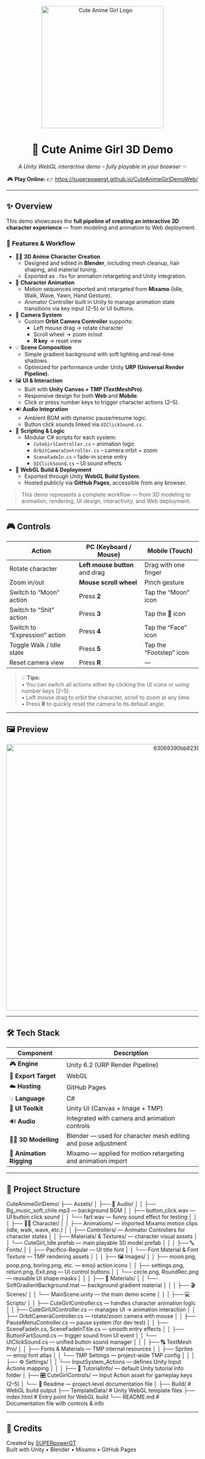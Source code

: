 <p align="center">
  <img 
    src="https://github.com/user-attachments/assets/382eb332-40ea-4b83-a9a2-0c191b33698d"
    alt="Cute Anime Girl Logo"
    width="320"
  />
</p>


<h1 align="center">🌸 Cute Anime Girl 3D Demo</h1>

<p align="center">
  <em>A Unity WebGL interactive demo – fully playable in your browser ✨</em>
</p>

<p align="center">
  🎮 <b>Play Online:</b>  
  👉 <a href="https://superpowergt.github.io/CuteAnimeGirlDemoWeb/" target="_blank">
  https://superpowergt.github.io/CuteAnimeGirlDemoWeb/
  </a>
</p>

---

## ✨ Overview

This demo showcases the **full pipeline of creating an interactive 3D character experience** — from modeling and animation to Web deployment.

### 🌈 Features & Workflow
- 🧍‍♀️ **3D Anime Character Creation**
  - Designed and edited in **Blender**, including mesh cleanup, hair shaping, and material tuning.
  - Exported as `.fbx` for animation retargeting and Unity integration.
- 🕺 **Character Animation**
  - Motion sequences imported and retargeted from **Mixamo** (Idle, Walk, Wave, Yawn, Hand Gesture).
  - Animator Controller built in Unity to manage animation state transitions via key input (2–5) or UI buttons.
- 🎥 **Camera System**
  - Custom **Orbit Camera Controller** supports:
    - Left mouse drag → rotate character  
    - Scroll wheel → zoom in/out  
    - **R key** → reset view  
- 💡 **Scene Composition**
  - Simple gradient background with soft lighting and real-time shadows.
  - Optimized for performance under Unity **URP (Universal Render Pipeline)**.
- 🖼️ **UI & Interaction**
  - Built with **Unity Canvas + TMP (TextMeshPro)**.  
  - Responsive design for both **Web** and **Mobile**.
  - Click or press number keys to trigger character actions (2–5).
- 🔊 **Audio Integration**
  - Ambient BGM with dynamic pause/resume logic.
  - Button click sounds linked via `UIClickSound.cs`.
- 🧩 **Scripting & Logic**
  - Modular C# scripts for each system:
    - `CuteGirlController.cs` – animation logic  
    - `OrbitCameraController.cs` – camera orbit + zoom  
    - `SceneFadeIn.cs` – fade-in scene entry  
    - `UIClickSound.cs` – UI sound effects
- 🚀 **WebGL Build & Deployment**
  - Exported through Unity **WebGL Build System**.
  - Hosted publicly via **GitHub Pages**, accessible from any browser.

> This demo represents a complete workflow — from 3D modeling to animation, rendering, UI design, interactivity, and Web deployment.

---

## 🎮 Controls

| Action | PC (Keyboard / Mouse) | Mobile (Touch) |
|--------|------------------------|----------------|
| Rotate character | **Left mouse button** and drag | Drag with one finger |
| Zoom in/out | **Mouse scroll wheel** | Pinch gesture |
| Switch to “Moon” action | Press **2** | Tap the “Moon” icon |
| Switch to “Shit” action | Press **3** | Tap the 💩 icon |
| Switch to “Expression” action | Press **4** | Tap the “Face” icon |
| Toggle Walk / Idle state | Press **5** | Tap the “Footstep” icon |
| Reset camera view | Press **R** | — |

> 💡 **Tips:**  
> • You can switch all actions either by clicking the UI icons or using number keys (2–5).  
> • Left mouse drag to orbit the character, scroll to zoom at any time.  
> • Press **R** to quickly reset the camera to its default angle.

---

## 🖼️ Preview
<p align="center">
<img width="1024" height="699" alt="63069390bb8239ef8273880292f0e0a4" src="https://github.com/user-attachments/assets/2ebef078-dbab-4208-831d-46442eda7437" />
</p>

---

## 🛠️ Tech Stack

| Component | Description |
|------------|--------------|
| 🎮 **Engine** | Unity 6.2 (URP Render Pipeline) |
| 🧱 **Export Target** | WebGL |
| ☁️ **Hosting** | GitHub Pages |
| 💡 **Language** | C# |
| 🧩 **UI Toolkit** | Unity UI (Canvas + Image + TMP) |
| 🔊 **Audio** | Integrated with camera and animation controls |
| 🧍‍♀️ **3D Modelling** | Blender — used for character mesh editing and pose adjustment |
| 🕺 **Animation Rigging** | Mixamo — applied for motion retargeting and animation import |

---

## 🧱 Project Structure

CuteAnimeGirlDemo/
├── Assets/
│ ├── 🎵 Audio/
│ │ ├── Bg_music_soft_chile.mp3 — background BGM
│ │ ├── button_click.wav — UI button click sound
│ │ └── fart.wav — funny sound effect for testing
│ │
│ ├── 🧍‍♀️ Character/
│ │ ├── Animations/ — imported Mixamo motion clips (idle, walk, wave, etc.)
│ │ ├── Controllers/ — Animator Controllers for character states
│ │ ├── Materials/ & Textures/ — character visual assets
│ │ └── CuteGirl_Idle.prefab — main playable 3D model prefab
│ │
│ ├── 🔤 Fonts/
│ │ ├── Pacifico-Regular — UI title font
│ │ └── Font Material & Font Texture — TMP rendering assets
│ │
│ ├── 🖼️ Images/
│ │ ├── moon.png, poop.png, boring.png, etc. — emoji action icons
│ │ ├── settings.png, return.png, Exit.png — UI control buttons
│ │ └── circle.png, RoundRec.png — reusable UI shape masks
│ │
│ ├── 🎨 Materials/
│ │ └── SoftGradientBackground.mat — background gradient material
│ │
│ ├── 🎬 Scenes/
│ │ └── MainScene.unity — the main demo scene
│ │
│ ├── 💻 Scripts/
│ │ ├── CuteGirlController.cs — handles character animation logic
│ │ ├── CuteGirlUIController.cs — manages UI → animation interaction
│ │ ├── OrbitCameraController.cs — rotate/zoom camera with mouse
│ │ ├── PauseMenuController.cs — pause system (for dev test)
│ │ ├── SceneFadeIn.cs, SceneFadeInTitle.cs — smooth entry effects
│ │ ├── ButtonFartSound.cs — trigger sound from UI event
│ │ └── UIClickSound.cs — unified button sound manager
│ │
│ ├── 🔠 TextMesh Pro/
│ │ ├── Fonts & Materials — TMP internal resources
│ │ ├── Sprites — emoji font atlas
│ │ └── TMP Settings — project-wide TMP config
│ │
│ ├── ⚙️ Settings/
│ │ └── InputSystem_Actions — defines Unity Input Actions mapping
│ │
│ ├── 📘 TutorialInfo/ — default Unity tutorial info folder
│ ├── 🎛️ CuteGirlControls/ — Input Action asset for gameplay keys (2–5)
│ └── 📄 Readme — project-level documentation file
│
├── Build/ # WebGL build output
├── TemplateData/ # Unity WebGL template files
├── index.html # Entry point for WebGL build
└── README.md # Documentation file with controls & info

---

## 💖 Credits
Created by [SUPERpowerGT](https://github.com/SUPERpowerGT)  
Built with Unity • Blender • Mixamo • GitHub Pages  


